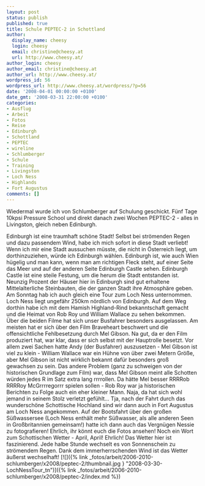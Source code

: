 ```yaml
---
layout: post
status: publish
published: true
title: Schule PEPTEC-2 in Schottland
author:
  display_name: cheesy
  login: cheesy
  email: christine@cheesy.at
  url: http://www.cheesy.at/
author_login: cheesy
author_email: christine@cheesy.at
author_url: http://www.cheesy.at/
wordpress_id: 56
wordpress_url: http://www.cheesy.at/wordpress/?p=56
date: '2008-04-01 00:00:00 +0100'
date_gmt: '2008-03-31 22:00:00 +0100'
categories:
- Ausflug
- Arbeit
- Fotos
- Reise
- Edinburgh
- Schottland
- PEPTEC
- wireline
- Schlumberger
- Schule
- Training
- Livingston
- Loch Ness
- Highlands
- Fort Augustus
comments: []
---
```

<!--:de--><!-- 4591-->Wiedermal wurde ich von Schlumberger auf Schulung geschickt. Fünf Tage 10kpsi Pressure School und direkt danach zwei Wochen PEPTEC-2 - alles in Livingston, gleich neben Edinburgh.
Edinburgh ist eine traumhaft schöne Stadt! Selbst bei strömenden Regen und dazu passendem Wind, habe ich mich sofort in diese Stadt verliebt! Wenn ich mir eine Stadt aussuchen müsste, die nicht in Österreich liegt, um dorthinzuziehen, würde ich Edinburgh wählen. Edinburgh ist, wie auch Wien hügelig und man kann, wenn man am richtigen Fleck steht, auf einer Seite das Meer und auf der anderen Seite Edinburgh Castle sehen. Edinburgh Castle ist eine steile Festung, um die herum die Stadt entstanden ist. Neunzig Prozent der Häuser hier in Edinburgh sind gut erhaltene Mittelalterliche Steinbauten, die der ganzen Stadt ihre Atmosphäre geben.
Am Sonntag hab ich auch gleich eine Tour zum Loch Ness unternommen. Loch Ness liegt ungefähr 250km nördlich von Edinburgh. Auf dem Weg dorthin habe ich mit dem Hamish Highland-Rind bekanntschaft gemacht und die Heimat von Rob Roy und William Wallace zu sehen bekommen.
Über die beiden Filme hat sich unser Busfahrer besonders ausgelassen. Am meisten hat er sich über den Film Braveheart beschwert und die offensichtliche Fehlbesetzung durch Mel Gibson. Na gut, da er den Film produziert hat, war klar, dass er sich selbst mit der Hauptrolle besetzt. Vor allem zwei Sachen hatte Andy (der Busfahrer) auszusetzen - Mel Gibson ist viel zu klein - William Wallace war ein Hühne von über zwei Metern Größe, aber Mel Gibson ist nicht wirklich bekannt dafür besonders groß gewachsen zu sein. Das andere Problem (ganz zu schweigen von der historischen Grundlage zum Film) war, dass Mel Gibson meint alle Schotten würden jedes R im Satz extra lang rrrrollen. Da hätte Mel besser RRRRob RRRRoy McGrrrregorrr spielen sollen - Rob Roy war ja historischen Berichten zu Folge auch ein eher kleiner Mann. Naja, da hat sich wohl jemand in seinem Stolz verletzt gefühlt...
Tja, nach der Fahrt durch das wunderschöne Schottische Hochland sind wir dann auch in Fort Augustus am Loch Ness angekommen. Auf der Bootsfahrt über den großen Süßwassersee (Loch Ness enthält mehr Süßwasser, als alle anderen Seen in Großbritannien gemeinsam!) hatte ich dann auch das Vergnügen Nessie zu fotografieren! Ehrlich, ihr könnt euch die Fotos ansehen!
Noch ein Wort zum Schottischen Wetter - April, April! Ehrlich! Das Wetter hier ist faszinierend. Jede halbe Stunde wechselt es von Sonnenschein zu strömendem Regen. Dank dem immerherrschenden Wind ist das Wetter äußerst wechselhaft!
[![]({% link _fotos/arbeit/2006-2010-schlumberger/x2008/peptec-2/thumbnail.jpg } "2008-03-30-LochNessTour\_tn")]({% link _fotos/arbeit/2006-2010-schlumberger/x2008/peptec-2/index.md %})
<!--:-->
